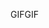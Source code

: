 <span data-ttu-id="12a72-101">GIF</span><span class="sxs-lookup"><span data-stu-id="12a72-101">GIF</span></span>